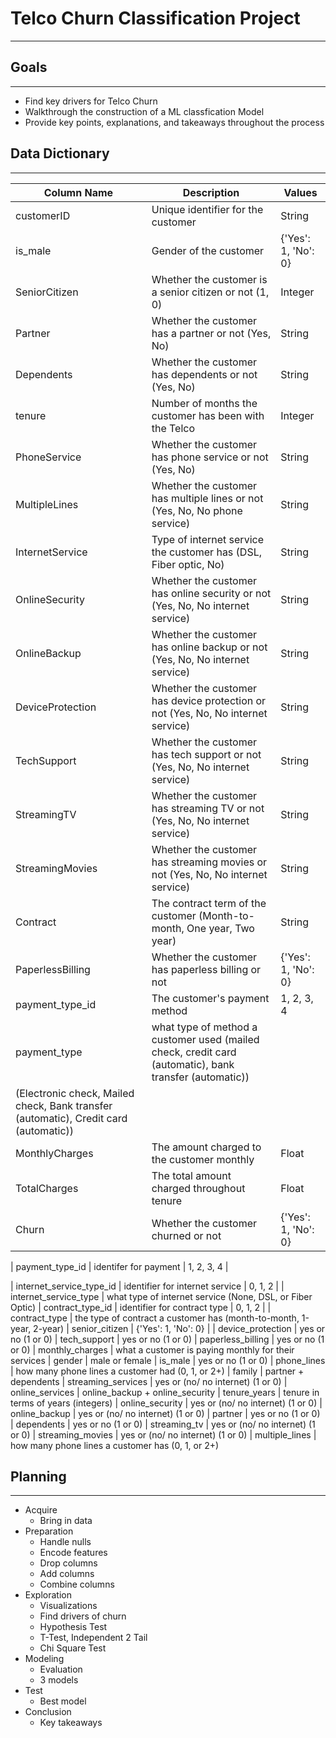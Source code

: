 # Telco Churn Classification Project
***

## Goals
***
- Find key drivers for Telco Churn
- Walkthrough the construction of a ML classfication Model
- Provide key points, explanations, and takeaways throughout the process

## Data Dictionary
***
| Column Name | Description | Values |
|-------------|-------------|----------|
| customerID  | Unique identifier for the customer | String |
| is_male     | Gender of the customer | {'Yes': 1, 'No': 0} |
| SeniorCitizen | Whether the customer is a senior citizen or not (1, 0) | Integer |
| Partner     | Whether the customer has a partner or not (Yes, No) | String |
| Dependents  | Whether the customer has dependents or not (Yes, No) | String |
| tenure      | Number of months the customer has been with the Telco | Integer |
| PhoneService | Whether the customer has phone service or not (Yes, No) | String |
| MultipleLines | Whether the customer has multiple lines or not (Yes, No, No phone service) | String |
| InternetService | Type of internet service the customer has (DSL, Fiber optic, No) | String |
| OnlineSecurity | Whether the customer has online security or not (Yes, No, No internet service) | String |
| OnlineBackup | Whether the customer has online backup or not (Yes, No, No internet service) | String |
| DeviceProtection | Whether the customer has device protection or not (Yes, No, No internet service) | String |
| TechSupport | Whether the customer has tech support or not (Yes, No, No internet service) | String |
| StreamingTV | Whether the customer has streaming TV or not (Yes, No, No internet service) | String |
| StreamingMovies | Whether the customer has streaming movies or not (Yes, No, No internet service) | String |
| Contract | The contract term of the customer (Month-to-month, One year, Two year) | String |
| PaperlessBilling | Whether the customer has paperless billing or not | {'Yes': 1, 'No': 0} |
| payment_type_id | The customer's payment method | 1, 2, 3, 4 |
| payment_type | what type of method a customer used (mailed check, credit card (automatic), bank transfer (automatic))
| (Electronic check, Mailed check, Bank transfer (automatic), Credit card (automatic)) | 
| MonthlyCharges | The amount charged to the customer monthly | Float |
| TotalCharges | The total amount charged throughout tenure | Float |
| Churn       | Whether the customer churned or not | {'Yes': 1, 'No': 0} | 

| payment_type_id | identifer for payment | 1, 2, 3, 4 |

| internet_service_type_id | identifier for internet service | 0, 1, 2 |
| internet_service_type | what type of internet service (None, DSL, or Fiber Optic)
| contract_type_id | identifier for contract type | 0, 1, 2 |
| contract_type | the type of contract a customer has (month-to-month, 1-year, 2-year)
| senior_citizen | {'Yes': 1, 'No': 0} |
| device_protection | yes or no (1 or 0)
| tech_support | yes or no (1 or 0)
| paperless_billing | yes or no (1 or 0)
| monthly_charges | what a customer is paying monthly for their services
| gender | male or female
| is_male | yes or no (1 or 0)
| phone_lines | how many phone lines a customer had (0, 1, or 2+)
| family | partner + dependents
| streaming_services | yes or (no/ no internet) (1 or 0)
| online_services | online_backup + online_security
| tenure_years | tenure in terms of years (integers)
| online_security | yes or (no/ no internet) (1 or 0)
| online_backup | yes or (no/ no internet) (1 or 0)
| partner | yes or no (1 or 0)
| dependents | yes or no (1 or 0)
| streaming_tv | yes or (no/ no internet) (1 or 0)
| streaming_movies | yes or (no/ no internet) (1 or 0)
| multiple_lines | how many phone lines a customer has (0, 1, or 2+)






## Planning
***
- Acquire
  - Bring in data
- Preparation
  - Handle nulls
  - Encode features
  - Drop columns
  - Add columns
  - Combine columns
- Exploration
  - Visualizations
  - Find drivers of churn
  - Hypothesis Test
  - T-Test, Independent 2 Tail
  - Chi Square Test
- Modeling
  - Evaluation
  - 3 models
- Test
  - Best model
- Conclusion
  - Key takeaways
